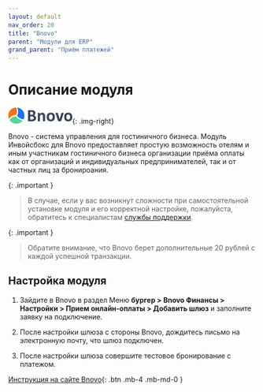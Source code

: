```yaml
---
layout: default
nav_order: 20
title: "Bnovo"
parent: "Модули для ERP"
grand_parent: "Приём платежей"
---
```


# Описание модуля

![Bnovo](/assets/images/erp/bnovo.png){: .img-right}

Bnovo - система управления для гостиничного бизнеса. Модуль Инвойсбокс для Bnovo предоставляет
простую возможность отелям и иным участникам гостиничного бизнеса организации приёма оплаты как
от организаций и индивидуальных предпринимателей, так и от частных лиц за бронироания.

{: .important }
> В случае, если у вас возникнут сложности при самостоятельной установке модуля и его корректной настройке,
пожалуйста, обратитесь к специалистам [службы поддержки](https://www.invoicebox.ru/ru/contacts/feedback.html).

{: .important }
> Обратите внимание, что Bnovo берет дополнительные 20 рублей с каждой успешной транзакции.

## Настройка модуля

1. Зайдите в Bnovo в раздел Меню **бургер > Bnovo Финансы > Настройки > Прием онлайн-оплаты > Добавить шлюз** и
заполните заявку на подключение.

2. После настройки шлюза с стороны Bnovo, дождитесь письмо на электронную почту, что шлюз подключен.

3.  После настройки шлюза совершите тестовое бронирование с платежом.

[Инструкция на сайте Bnovo](https://help.bnovo.ru/knowledgebase/invoicebox/){: .btn .mb-4 .mb-md-0 }
